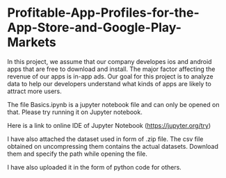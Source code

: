 # Profitable-App-Profiles-for-the-App-Store-and-Google-Play-Markets
In this project, we assume that our company developes ios and android apps that are free to download and install. The major factor affecting the revenue of our apps is in-app ads.  Our goal for this project is to analyze data to help our developers understand what kinds of apps are likely to attract more users.


The file Basics.ipynb is a jupyter notebook file and can only be opened on that. Please try running it on Jupyter notebook.

Here is a link to online IDE of Jupyter Notebook (https://jupyter.org/try)

I have also attached the dataset used in form of .zip file. The csv file obtained on uncompressing them contains the actual datasets. Download them and specify the path while opening the file.

I have also uploaded it in the form of python code for others.
